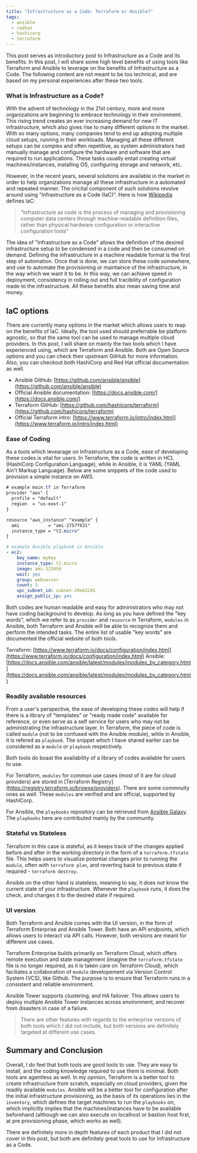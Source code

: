 ```yaml
---
title: "Infrastructure as a Code: Terraform or Ansible?"
tags: 
  - ansible
  - redhat
  - hashicorp
  - terraform
---
```


This post serves as introductory post to Infrastructure as a Code and its benefits. In this post, I will share some high level benefits of using tools like Terraform and Ansible to leverage on the benefits of Infrastructure as a Code. The following content are not meant to be too technical, and are based on my personal experiences after these two tools.

### What is Infrastructure as a Code?

With the advent of technology in the 21st century, more and more organizations are beginning to embrace technology in their environment. This rising trend creates an ever increasing demand for new IT infrastructure, which also gives rise to many different options in the market. With so many options, many companies tend to end up adopting multiple cloud setups, running in their workloads. Managing all these different setups can be complex and often repetitive, as system administrators had manually manage and configure the hardware and software that are required to run applications. These tasks usually entail creating virtual machines/instances, installing OS, configuring storage and network, etc.

However, in the recent years, several solutions are available in the market in order to help organizations manage all these infrastructure in a automated and repeated manner. The cricital component of such solutions revolve around using "Infrastructure as a Code (IaC)". Here is how [Wikipedia][wikilink] defines IaC:

[wikilink]: https://en.wikipedia.org/wiki/Infrastructure_as_code

> "Infrastructure as code is the process of managing and provisioning computer data centers through machine-readable definition files, rather than physical hardware configuration or interactive configuration tools" 

The idea of "Infrastructure as a Code" allows the definition of the desired infrastructure setup to be condensed in a code and then be consumed on demand. Defining the infrastructure in a machine readable format is the first step of automation. Once that is done, we can store these code somewhere, and use to automate the provisioning or maintaince of the infrastructure, in the way which we want it to be. In this way, we can achieve speed in deployment, consistency in rolling out and full tracibility of configuration made to the infrastructure. All these benefits also mean saving time and money. 


## IaC options 

There are currently many options in the market which allows users to reap on the benefits of IaC. Ideally, the tool used should preferrable be platform agnostic, so that the same tool can be used to manage multiple cloud providers. In this post, I will share on mainly the two tools which I have experienced using, which are Terraform and Ansible. Both are Open Source options and you can check their upstream GitHub for more information. Also, you can checkout both HashiCorp and Red Hat official documentation as well.


* Ansible GitHub: [https://github.com/ansible/ansible](https://github.com/ansible/ansible)
* Official Ansible documentation: [https://docs.ansible.com/](https://docs.ansible.com/)
* Terraform GitHub: [https://github.com/hashicorp/terraform](https://github.com/hashicorp/terraform)
* Official Terraform intro: [https://www.terraform.io/intro/index.html](https://www.terraform.io/intro/index.html)


### Ease of Coding

As a tools which levearage on Infrastructure as a Code, ease of developing these codes is vital for users. In Terraform, the code is written in HCL (HashiCorp Configuration Language), while in Ansible, it is YAML (YAML Ain't Markup Language). Below are some snippets of the code used to provision a simple instance on AWS.


```css
# example main.tf in Terraform
provider "aws" {
  profile = "default"
  region  = "us-east-1"
}

resource "aws_instance" "example" {
  ami           = "ami-2757f631"
  instance_type = "t2.micro"
}
```

```yaml
# example Ansible playbook in Ansible
- ec2:
    key_name: mykey
    instance_type: t2.micro
    image: ami-123456
    wait: yes
    group: webserver
    count: 3
    vpc_subnet_id: subnet-29e63245
    assign_public_ip: yes
```

Both codes are human readable and easy for administrators who may not have coding background to develop. As long as you have defined the "key words", which we refer to as `provider` and `resource` in Terraform, `modules` in Ansible, both Terraform and Ansible will be able to recognize them and perform the intended tasks. The entire list of usable "key words" are documented the official website of both tools. 

Terraform: [https://www.terraform.io/docs/configuration/index.html](https://www.terraform.io/docs/configuration/index.html)
Ansible: [https://docs.ansible.com/ansible/latest/modules/modules_by_category.html](https://docs.ansible.com/ansible/latest/modules/modules_by_category.html)

### Readily available resources

From a user's perspective, the ease of developing these codes will help if there is a library of "templates" or "ready made code" available for reference, or even serve as a self service for users who may not be administrating the infrastructure layer. In Terraform, the piece of code is called `module` (not to be confused with the Ansible module), while in Ansible, it is refered as `playbook`. The snippet which I have shared earlier can be considered as a `module` or `playbook` respectively.

Both tools do boast the availability of a library of codes available for users to use. 

For Terraform, `modules` for common use cases (most of it are for cloud providers) are stored in [Terraform Registry] (https://registry.terraform.io/browse/providers). There are some commnuity ones as well. These `modules` are verified and are official, supported by HashiCorp.

For Ansible, the `playbooks` repository can be retrieved from [Ansible Galaxy](galaxy.ansible.com). The `playbooks` here are contributed mainly by the community.   

### Stateful vs Stateless

Terraform in this case is stateful, as it keeps track of the changes applied before and after in the working directory in the form of a `terraform.tfstate` file. This helps users to visualize potential changes prior to running the `module`, often with `terraform plan`, and reverting back to previous state if required - `terraform destroy`.

Ansible on the other hand is stateless, meaning to say, it does not know the current state of your infrastructure. Whenever the `playbook` runs, it does the check, and changes it to the desired state if required. 

### UI version

Both Terraform and Ansible comes with the UI version, in the form of Terraform Enterprise and Ansible Tower. Both have an API endpoints, which allows users to interact via API calls. However, both versions are meant for different use cases.

Terraform Enterprise builds primarily on Terraform Cloud, which offers remote execution and state management (imagine the `terraform.tfstate` file is no longer required, as it is taken care on Terraform Cloud), which faciliates a collaboration of `module` developement via Version Control System (VCS), like Github. The purpose is to ensure that Terraform runs in a consistent and reliable environment.

Ansible Tower supports clustering, and HA failover. This allows users to deploy multiple Ansible Tower instances across environment, and recover from disasters in case of a failure. 

> There are other features with regards to the enterprise versions of both tools which I did not include, but both versions are definitely targeted at different use cases.


## Summary and Conclusion

Overall, I do feel that both tools are good tools to use. They are easy to install, and the coding knowledge required to use them is minimal. Both tools are agentless as well. In my opinion, Terraform is a better tool to create infrastructure from scratch, especially on cloud providers, given the readily available `modules`. Ansible will be a better tool for configuration after the initial infrastructure provisioning, as the basis of its operations lies in the `inventory`, which defines the target machines to run the `playbooks` on, which implicitly implies that the machines/instances have to be available beforehand (although we can also execute on localhost or bastion host first, at pre provisioning phase, which works as well). 

There are definitely more in depth features of each product that I did not cover in this post, but both are definitely great tools to use for Infrastructure as a Code. 
